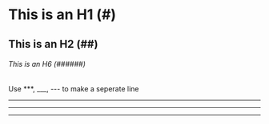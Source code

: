 # This is an H1 (#)
## This is an H2 (##)
###### This is an H6 (######)


Use ***, ___, --- to make a seperate line
***
____________________
----------------

